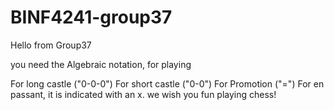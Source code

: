 # BINF4241-group37

Hello from Group37

you need the Algebraic notation, for playing

For long castle ("0-0-0")
For short castle ("0-0")
For Promotion ("=")
For en passant, it is indicated with an x.
we wish you fun playing chess!
